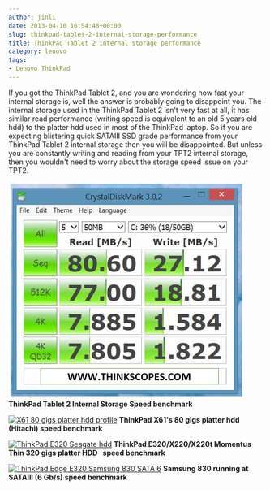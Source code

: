```yaml
---
author: jinli
date: 2013-04-10 16:54:48+00:00
slug: thinkpad-tablet-2-internal-storage-performance
title: ThinkPad Tablet 2 internal storage performance
category: lenovo
tags:
- Lenovo ThinkPad
---
```

If you got the ThinkPad Tablet 2, and you are wondering how fast your internal storage is, well the answer is probably going to disappoint you. The internal storage used in the ThinkPad Tablet 2 isn't very fast at all, it has similar read performance (writing speed is equivalent to an old 5 years old hdd) to the platter hdd used in most of the ThinkPad laptop. So if you are expecting blistering quick SATAIII SSD grade performance from your ThinkPad Tablet 2 internal storage then you will be disappointed. But unless you are constantly writing and reading from your TPT2 internal storage, then you wouldn't need to worry about the storage speed issue on your TPT2.

![ThinkPad Tablet 2 Onboard Storage Performance Benchmark](/assets/img/posts/thinkscopes/2013/04/8635604111_b1243bbfcf.jpg) **ThinkPad Tablet 2 Internal Storage Speed benchmark**

[![X61 80 gigs platter hdd profile](http://farm9.staticflickr.com/8152/7562051994_4cc625583e.jpg)](http://www.flickr.com/photos/lead_org/7562051994/) **ThinkPad X61's 80 gigs platter hdd (Hitachi) speed benchmark**

[![ThinkPad E320 Seagate hdd](http://farm9.staticflickr.com/8143/7554711708_286580d67c.jpg)](http://www.flickr.com/photos/lead_org/7554711708/) **ThinkPad E320/X220/X220t Momentus Thin 320 gigs platter HDD   speed benchmark**

[![ThinkPad Edge E320 Samsung 830 SATA 6](http://farm9.staticflickr.com/8165/7562050762_40eb4700d2.jpg)](http://www.flickr.com/photos/lead_org/7562050762/) **Samsung 830 running at SATAIII (6 Gb/s) speed benchmark**


